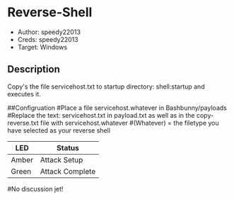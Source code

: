 # Reverse-Shell

* Author: speedy22013
* Creds: speedy22013
* Target: Windows

## Description

Copy's the file servicehost.txt to startup directory: shell:startup and executes it.

##Configruation
#Place a file servicehost.whatever in Bashbunny/payloads
#Replace the text: servicehost.txt in payload.txt as well as in the copy-reverse.txt file with servicehost.whatever
#(Whatever) = the filetype you have selected as your reverse shell


| LED                | Status                                       |
| ------------------ | -------------------------------------------- |
| Amber              | Attack Setup                                 |
| Green              | Attack Complete                              |

#No discussion jet!

